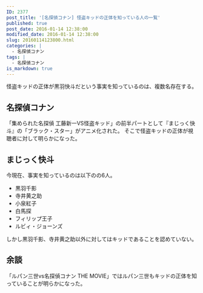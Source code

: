 ```yaml
---
ID: 2377
post_title: '[名探偵コナン] 怪盗キッドの正体を知っている人の一覧'
published: true
post_date: 2016-01-14 12:38:00
modified_date: 2016-01-14 12:38:00
slug: 20160114123800.html
categories: |
  - 名探偵コナン
tags: |
  - 名探偵コナン
is_markdown: true
---
```

怪盗キッドの正体が黒羽快斗だという事実を知っているのは、複数名存在する。
<!--more-->
<h2>名探偵コナン</h2>
「集められた名探偵 工藤新一VS怪盗キッド」の前半パートとして『まじっく快斗』の「ブラック・スター」がアニメ化された。
そこで怪盗キッドの正体が視聴者に対して明らかになった。

<h2>まじっく快斗</h2>
今現在、事実を知っているのは以下のの6人。

<ul>
	<li>黒羽千影</li>
	<li>寺井黄之助</li>
	<li>小泉紅子</li>
	<li>白馬探</li>
	<li>フィリップ王子</li>
	<li>ルビィ・ジョーンズ</li>
</ul>

しかし黒羽千影、寺井黄之助以外に対してはキッドであることを認めていない。

<h2>余談</h2>
「ルパン三世vs名探偵コナン THE MOVIE」ではルパン三世もキッドの正体を知っていることが明らかになった。